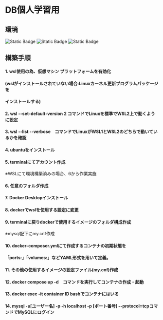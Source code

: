 # DB個人学習用  
## 環境  
<img alt="Static Badge" src="https://img.shields.io/badge/wsl2-w?style=plastic&logo=linux&logoColor=000000&labelColor=%23FCC624&color=%23FCC624">
<img alt="Static Badge" src="https://img.shields.io/badge/Docker-d?style=plastic&logo=docker&logoColor=%23ffffff&labelColor=%232496ED&color=%232496ED">
<img alt="Static Badge" src="https://img.shields.io/badge/MySQL-m?style=plastic&logo=mysql&logoColor=%23ffffff&labelColor=%234479A1&color=%234479A1">

## 構築手順  
#### 1. wsl使用の為、仮想マシン プラットフォームを有効化  
####  (wslがインストールされていない場合:Linuxカーネル更新プログラムパッケージを  
####  インストールする)  
#### 2. wsl --set-default-version 2 コマンドでLinuxを標準でWSL2上で動くように設定  
#### 3. wsl --list --verbose　コマンドでLinuxがWSL1とWSL2のどちらで動いているかを確認  
#### 4. ubuntuをインストール  
#### 5. terminalにてアカウント作成  
※WSLにて環境構築済みの場合、6から作業実施  
#### 6. 任意のフォルダ作成  
#### 7. Docker Desktopインストール  
#### 8. dockerでwslを使用する設定に変更  
#### 9. terminalに戻りdockerで使用するイメージのフォルダ構成作成 
※mysql配下にmy.cnf作成 
#### 10. docker-composer.ymlにて作成するコンテナの初期状態を
#### 「ports:」「volumes:」などYAML形式を用いて定義。  
#### 11. その他の使用するイメージの設定ファイル(my.cnf)作成  
#### 12. docker compose up -d　コマンドを実行してコンテナの作成・起動  
#### 13. docker exec -it container ID  bashでコンテナにはいる  
#### 14. mysql -u[ユーザー名] -p -h localhost -p [ポート番号] --protocol=tcpコマンドでMySQLにログイン

